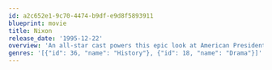 ```yaml
---
id: a2c652e1-9c70-4474-b9df-e9d8f5893911
blueprint: movie
title: Nixon
release_date: '1995-12-22'
overview: 'An all-star cast powers this epic look at American President Richard M. Nixon, a man carrying the fate of the world on his shoulders while battling the self-destructive demands from within. Spanning his troubled boyhood in California to the shocking Watergate scandal that would end his presidency.'
genres: '[{"id": 36, "name": "History"}, {"id": 18, "name": "Drama"}]'
---
```

